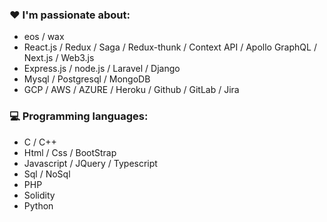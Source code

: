 ### :heart: I'm passionate about:

- eos / wax
- React.js / Redux / Saga / Redux-thunk / Context API / Apollo GraphQL / Next.js / Web3.js
- Express.js / node.js / Laravel / Django
- Mysql / Postgresql / MongoDB
- GCP / AWS / AZURE / Heroku / Github / GitLab / Jira

### :computer: Programming languages:

- C / C++
- Html / Css / BootStrap
- Javascript / JQuery / Typescript
- Sql / NoSql
- PHP
- Solidity
- Python

